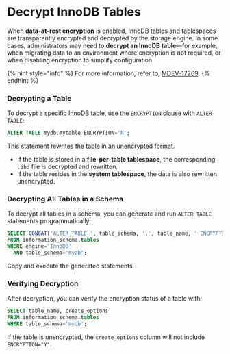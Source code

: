 # Decrypt InnoDB Tables

When **data-at-rest encryption** is enabled, InnoDB tables and tablespaces are transparently encrypted and decrypted by the storage engine. In some cases, administrators may need to **decrypt an InnoDB table**—for example, when migrating data to an environment where encryption is not required, or when disabling encryption to simplify configuration.



{% hint style="info" %}
For more information, refer to, [MDEV-17269](https://jira.mariadb.org/browse/MDEV-17269).
{% endhint %}

### Decrypting a Table

To decrypt a specific InnoDB table, use the `ENCRYPTION` clause with `ALTER TABLE`:

```sql
ALTER TABLE mydb.mytable ENCRYPTION='N';
```

This statement rewrites the table in an unencrypted format.

* If the table is stored in a **file-per-table tablespace**, the corresponding `.ibd` file is decrypted and rewritten.
* If the table resides in the **system tablespace**, the data is also rewritten unencrypted.

### Decrypting All Tables in a Schema

To decrypt all tables in a schema, you can generate and run `ALTER TABLE` statements programmatically:

```sql
SELECT CONCAT('ALTER TABLE ', table_schema, '.', table_name, ' ENCRYPTION="N";')
FROM information_schema.tables
WHERE engine='InnoDB'
  AND table_schema='mydb';
```

Copy and execute the generated statements.

### Verifying Decryption

After decryption, you can verify the encryption status of a table with:

```sql
SELECT table_name, create_options
FROM information_schema.tables
WHERE table_schema='mydb';
```

If the table is unencrypted, the `create_options` column will not include `ENCRYPTION="Y"`.
